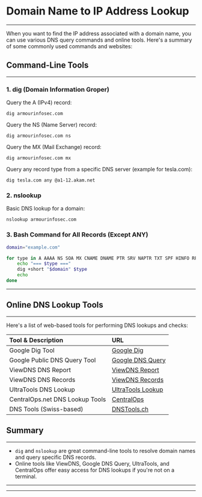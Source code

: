 # Domain Name to IP Address Lookup
---
When you want to find the IP address associated with a domain name, you can use various DNS query commands and online tools. Here's a summary of some commonly used commands and websites:

## Command-Line Tools
---
### 1. dig (Domain Information Groper)

Query the A (IPv4) record:
```
dig armourinfosec.com
```

Query the NS (Name Server) record:
```
dig armourinfosec.com ns
```

Query the MX (Mail Exchange) record:
```
dig armourinfosec.com mx
```

Query any record type from a specific DNS server (example for tesla.com):
```
dig tesla.com any @a1-12.akam.net
```

### 2. nslookup
 
 Basic DNS lookup for a domain:
```
nslookup armourinfosec.com
```

### 3. **Bash Command for All Records (Except ANY)**

```bash
domain="example.com"

for type in A AAAA NS SOA MX CNAME DNAME PTR SRV NAPTR TXT SPF HINFO RP DNSKEY RRSIG DS NSEC NSEC3 NSEC3PARAM CDS CDNSKEY CAA APL LOC URI HTTPS SVCB OPENPGPKEY SMIMEA SSHFP TKEY TSIG; do
    echo "=== $type ==="
    dig +short "$domain" $type
    echo
done
```

---
## Online DNS Lookup Tools
---
Here's a list of web-based tools for performing DNS lookups and checks:

| Tool & Description              | URL                                                             |
| :------------------------------ | :-------------------------------------------------------------- |
| Google Dig Tool                 | [Google Dig](https://dns.google/)                               |
| Google Public DNS Query Tool    | [Google DNS Query](https://dns.google/)                         |
| ViewDNS DNS Report              | [ViewDNS Report](https://viewdns.info/)                         |
| ViewDNS DNS Records             | [ViewDNS Records](https://viewdns.info/)                        |
| UltraTools DNS Lookup           | [UltraTools Lookup](https://www.ultratools.com/tools/dnsLookup) |
| CentralOps.net DNS Lookup Tools | [CentralOps](https://centralops.net/co/)                        |
| DNS Tools (Swiss-based)         | [DNSTools.ch](https://dnstools.ch/)                             |

## Summary
---
-  `dig` and `nslookup` are great command-line tools to resolve domain names and query specific DNS records.
- Online tools like ViewDNS, Google DNS Query, UltraTools, and CentralOps offer easy access for DNS lookups if you're not on a terminal.

---
---
